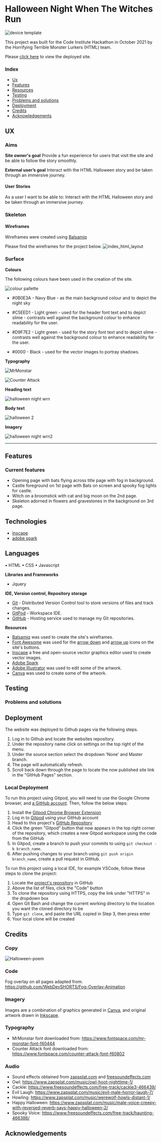 # Halloween Night When The Witches Run

![device template](https://user-images.githubusercontent.com/65243328/137595051-4e689f4b-e633-4c37-acbc-61fe6c90f2e4.png)

This project was built for the Code Institute Hackathon in October 2021 by the Horrifying Terrible Monster Lurkers (HTML) team.

Please [click here](https://adowlin.github.io/spookathon-team7/) to view the deployed site.

### Index

- [Ux](#ux)
- [Features](#features)
- [Resources](#resources)
- [Testing](#testing)
- [Problems and solutions](#problems-and-solutions)
- [Deployment](#deployment)
- [Credits](#credits)
- [Acknowledgements](#acknowledgements)

## UX
 
### Aims

**Site owner's goal**
Provide a fun experience for users that visit the site and be able to follow the story smoothly.

**External user’s goal** 
Interact with the HTML Halloween story and be taken through an immersive journey.

 
#### User Stories

As a user I want to be able to: Interact with the HTML Halloween story and be taken through an immersive journey.

### Skeleton

#### Wireframes

Wireframes were created using [Balsamiq](https://balsamiq.com/)

Please find the wireframes for the project below. 
![index_html_layout](https://user-images.githubusercontent.com/65243328/137497378-7265d2f1-ab8d-4646-9661-6e61e24d607a.png)

### Surface

**Colours**

The following colours have been used in the creation of the site.

![colour pallette](https://github.com/adowlin/spookathon-team7/blob/main/readme-assets/colorpalette.png?raw=true)

- #0B0E3A - Navy Blue - as the main background colour and to depict the night sky

- #C5EED1 - Light green - used for the header font text and to depict slime - contrasts well against the background colour to enhance readability for the user.

- #D9F7E2 - Light green - used for the story font text and to depict slime - contrasts well against the background colour to enhance readability for the user.

- #0000 - Black - used for the vector images to portray shadows. 

**Typography**

![MrMonstar](https://user-images.githubusercontent.com/65243328/137498123-76287d9b-571a-4a70-acef-b2be90e31293.png)

![Counter Attack](https://user-images.githubusercontent.com/65243328/137498135-50eb3006-ade2-41e4-8a69-93d4956c41e9.png)

**Heading text**

![halloween night wrn](https://user-images.githubusercontent.com/65243328/137498993-02ee9ba7-51ca-440e-982d-817c14ec6d2a.JPG)

**Body text**

![halloween 2](https://user-images.githubusercontent.com/65243328/137626336-0bbeb7e3-6067-4f48-8da3-4712fee7640e.JPG)

**Imagery**

![halloween night wrn2](https://user-images.githubusercontent.com/65243328/137626218-495cdf0b-4775-47ce-89b2-744960b87c51.JPG)

---
## Features

### Current features

* Opening page with bats flying across title page with fog in background.
* Castle foreground on 1st page with Bats on screen and spooky fog lights for castle.
* Witch on a broomstick with cat and big moon on the 2nd page.
* Skeleton adorned in flowers and gravestones in the background on 3rd page.


## Technologies 

* [Inscape](https://inkscape.org/)
* [adobe spark](https://spark.adobe.com/sp/)

## Languages

• HTML
• CSS
• Javascript

**Libraries and Frameworks**

* Jquery

**IDE, Version control, Repository storage**

* [Git](https://git-scm.com/) - Distributed Version Control tool to store versions of files and track changes.
* [GitPod](https://gitpod.io/) - Workspace IDE.
* [GitHub](https://github.com/) - Hosting service used to manage my Git repositories.

**Resources**

* [Balsamiq](https://balsamiq.com/) was used to create the site's wireframes.
* [Font Awesome](https://fontawesome.com/) was used for the [arrow down](https://fontawesome.com/v5.15/icons/angle-double-down?style=solid) and [arrow up](https://fontawesome.com/v5.15/icons/angle-double-up?style=solid) icons on the site's buttons.
* [Inscape](https://inkscape.org/) a free and open-source vector graphics editor used to create vector images.
* [Adobe Spark](https://spark.adobe.com/sp/)
* [Adobe Illustrator](https://www.adobe.com/ie/products/illustrator.html) was used to edit some of the artwork.
* [Canva](https://www.canva.com/) was used to create some of the artwork.

## Testing



### Problems and solutions


## Deployment 

The website was deployed to Github pages via the following steps.
1. Log in to Github and locate the websites repository.
2. Under the repository name click on settings on the top right of the menu.
3. Under the source section select the dropdown 'None' and Master branch.
4. The page will automatically refresh.
5. Scroll back down through the page to locate the now published site link in the "GitHub Pages" section.

### Local Deployment
To run this project using Gitpod, you will need to use the Google Chrome browser, and [a GitHub account](https://github.com/). Then, follow the below steps:

1. Install the [Gitpod Chrome Browser Extension](https://chrome.google.com/webstore/detail/gitpod-dev-environments-i/dodmmooeoklaejobgleioelladacbeki?hl=en)
2. Log in to [Gitpod](https://gitpod.io) using your GitHub account
3. Head to this project's [GitHub Repository](https://github.com/adowlin/spookathon-team7)
4. Click the green "Gitpod" button that now appears in the top right corner of the repository, which creates a new Gitpod workspace using the code from the GitHub
5. In Gitpod, create a branch to push your commits to using `git checkout -b branch_name`.
6. After pushing changes to your branch using `git push origin branch_name`, create a pull request in GitHub.

To run this project using a local IDE, for example VSCode, follow these steps to clone the project:

1. Locate the [project's repository](https://github.com/adowlin/spookathon-team7) in GitHub
2. Above the list of files, click the "Code" button
3. To clone the repository using HTTPS, copy the link under "HTTPS" in the dropdown box
4. Open Git Bash and change the current working directory to the location you want the cloned directory to be
5. Type `git clone`, and paste the URL copied in Step 3, then press enter
6. Your local clone will be created

## Credits

### Copy

![Halloween-poem](https://user-images.githubusercontent.com/65243328/137500980-6c598948-cdaa-4b32-9ffe-fe75ee611294.jpg)

### Code

Fog overlay on all pages adapted from: https://github.com/WebDevSHORTS/Fog-Overlay-Animation

### Imagery

Images are a combination of graphics generated in [Canva](https://www.canva.com/), and original artwork drawn in [Inkscape](https://inkscape.org/).

### Typography

* MrMonstar font downloaded from: https://www.fontspace.com/mr-monstar-font-f40444
* Counter Attack font downloaded from: https://www.fontspace.com/counter-attack-font-f60802

### Audio

* Sound effects obtained from [zapsplat.com](https://www.zapsplat.com) and [freesoundeffects.com](https://www.freesoundeffects.com/)
* Owl: https://www.zapsplat.com/music/owl-hoot-nighttime-1/
* Cackle: https://www.freesoundeffects.com/free-track/cackle3-466439/ 
* Evil Laugh: https://www.zapsplat.com/music/evil-male-horror-laugh-7/
* Howling: https://www.zapsplat.com/music/werewolf-howls-distant-1/
* Happy Halloween: https://www.zapsplat.com/music/male-voice-creepy-with-reversed-reverb-says-happy-halloween-2/
* Spooky Voice: https://www.freesoundeffects.com/free-track/haunting-466386/

## Acknowledgements
